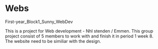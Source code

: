 # Webs
First-year_Block1_Sunny_WebDev


This is a project for Web development - Nhl stenden / Emmen. This group project consist of 5 members to work with and finish it in period 1 week 8. The website need to be similiar with the design.
